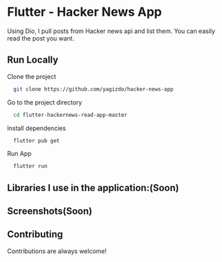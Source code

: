 # Flutter - Hacker News App

Using Dio, I pull posts from Hacker news api and list them. You can easily read the post you want.

## Run Locally

Clone the project

```bash
  git clone https://github.com/yagizdo/hacker-news-app
```

Go to the project directory

```bash
  cd flutter-hackernews-read-app-master
```

Install dependencies

```bash
  flutter pub get
```

Run App

```bash
  flutter run
```


##  Libraries I use in the application:(Soon)


## Screenshots(Soon)


## Contributing

Contributions are always welcome!
